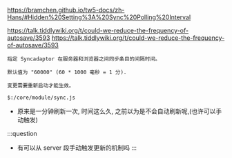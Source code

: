 https://bramchen.github.io/tw5-docs/zh-Hans/#Hidden%20Setting%3A%20Sync%20Polling%20Interval

https://talk.tiddlywiki.org/t/could-we-reduce-the-frequency-of-autosave/3593
https://talk.tiddlywiki.org/t/could-we-reduce-the-frequency-of-autosave/3593

```plain
指定 Syncadaptor 在服务器和浏览器之间同步条目的间隔时间。

默认值为 "60000" (60 * 1000 毫秒 = 1 分).

变更需要重新启动才能生效。
```

`$:/core/module/sync.js`

* 原来是一分钟刷新一次, 时间这么久, 之前以为是不会自动刷新呢,(也许可以手动触发)

:::question
* 有可以从 server 段手动触发更新的机制吗
:::